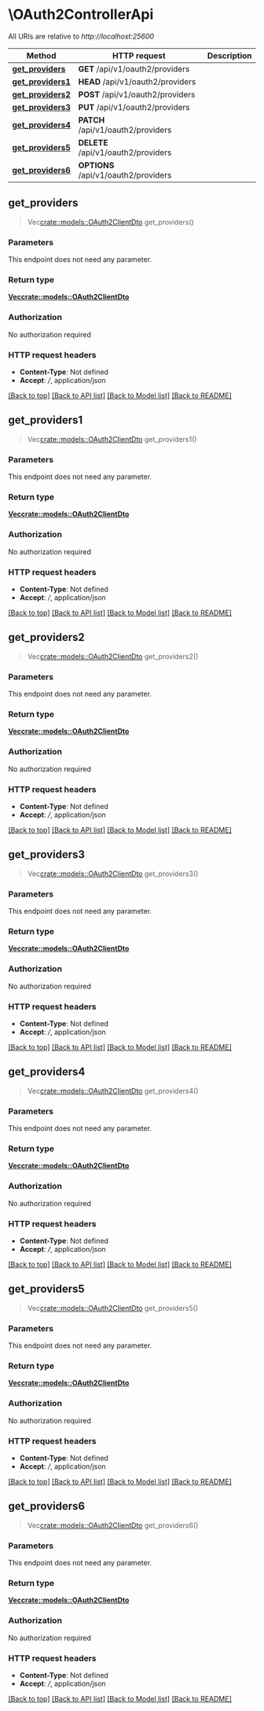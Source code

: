 # \OAuth2ControllerApi

All URIs are relative to *http://localhost:25600*

Method | HTTP request | Description
------------- | ------------- | -------------
[**get_providers**](OAuth2ControllerApi.md#get_providers) | **GET** /api/v1/oauth2/providers | 
[**get_providers1**](OAuth2ControllerApi.md#get_providers1) | **HEAD** /api/v1/oauth2/providers | 
[**get_providers2**](OAuth2ControllerApi.md#get_providers2) | **POST** /api/v1/oauth2/providers | 
[**get_providers3**](OAuth2ControllerApi.md#get_providers3) | **PUT** /api/v1/oauth2/providers | 
[**get_providers4**](OAuth2ControllerApi.md#get_providers4) | **PATCH** /api/v1/oauth2/providers | 
[**get_providers5**](OAuth2ControllerApi.md#get_providers5) | **DELETE** /api/v1/oauth2/providers | 
[**get_providers6**](OAuth2ControllerApi.md#get_providers6) | **OPTIONS** /api/v1/oauth2/providers | 



## get_providers

> Vec<crate::models::OAuth2ClientDto> get_providers()


### Parameters

This endpoint does not need any parameter.

### Return type

[**Vec<crate::models::OAuth2ClientDto>**](OAuth2ClientDto.md)

### Authorization

No authorization required

### HTTP request headers

- **Content-Type**: Not defined
- **Accept**: */*, application/json

[[Back to top]](#) [[Back to API list]](../README.md#documentation-for-api-endpoints) [[Back to Model list]](../README.md#documentation-for-models) [[Back to README]](../README.md)


## get_providers1

> Vec<crate::models::OAuth2ClientDto> get_providers1()


### Parameters

This endpoint does not need any parameter.

### Return type

[**Vec<crate::models::OAuth2ClientDto>**](OAuth2ClientDto.md)

### Authorization

No authorization required

### HTTP request headers

- **Content-Type**: Not defined
- **Accept**: */*, application/json

[[Back to top]](#) [[Back to API list]](../README.md#documentation-for-api-endpoints) [[Back to Model list]](../README.md#documentation-for-models) [[Back to README]](../README.md)


## get_providers2

> Vec<crate::models::OAuth2ClientDto> get_providers2()


### Parameters

This endpoint does not need any parameter.

### Return type

[**Vec<crate::models::OAuth2ClientDto>**](OAuth2ClientDto.md)

### Authorization

No authorization required

### HTTP request headers

- **Content-Type**: Not defined
- **Accept**: */*, application/json

[[Back to top]](#) [[Back to API list]](../README.md#documentation-for-api-endpoints) [[Back to Model list]](../README.md#documentation-for-models) [[Back to README]](../README.md)


## get_providers3

> Vec<crate::models::OAuth2ClientDto> get_providers3()


### Parameters

This endpoint does not need any parameter.

### Return type

[**Vec<crate::models::OAuth2ClientDto>**](OAuth2ClientDto.md)

### Authorization

No authorization required

### HTTP request headers

- **Content-Type**: Not defined
- **Accept**: */*, application/json

[[Back to top]](#) [[Back to API list]](../README.md#documentation-for-api-endpoints) [[Back to Model list]](../README.md#documentation-for-models) [[Back to README]](../README.md)


## get_providers4

> Vec<crate::models::OAuth2ClientDto> get_providers4()


### Parameters

This endpoint does not need any parameter.

### Return type

[**Vec<crate::models::OAuth2ClientDto>**](OAuth2ClientDto.md)

### Authorization

No authorization required

### HTTP request headers

- **Content-Type**: Not defined
- **Accept**: */*, application/json

[[Back to top]](#) [[Back to API list]](../README.md#documentation-for-api-endpoints) [[Back to Model list]](../README.md#documentation-for-models) [[Back to README]](../README.md)


## get_providers5

> Vec<crate::models::OAuth2ClientDto> get_providers5()


### Parameters

This endpoint does not need any parameter.

### Return type

[**Vec<crate::models::OAuth2ClientDto>**](OAuth2ClientDto.md)

### Authorization

No authorization required

### HTTP request headers

- **Content-Type**: Not defined
- **Accept**: */*, application/json

[[Back to top]](#) [[Back to API list]](../README.md#documentation-for-api-endpoints) [[Back to Model list]](../README.md#documentation-for-models) [[Back to README]](../README.md)


## get_providers6

> Vec<crate::models::OAuth2ClientDto> get_providers6()


### Parameters

This endpoint does not need any parameter.

### Return type

[**Vec<crate::models::OAuth2ClientDto>**](OAuth2ClientDto.md)

### Authorization

No authorization required

### HTTP request headers

- **Content-Type**: Not defined
- **Accept**: */*, application/json

[[Back to top]](#) [[Back to API list]](../README.md#documentation-for-api-endpoints) [[Back to Model list]](../README.md#documentation-for-models) [[Back to README]](../README.md)

